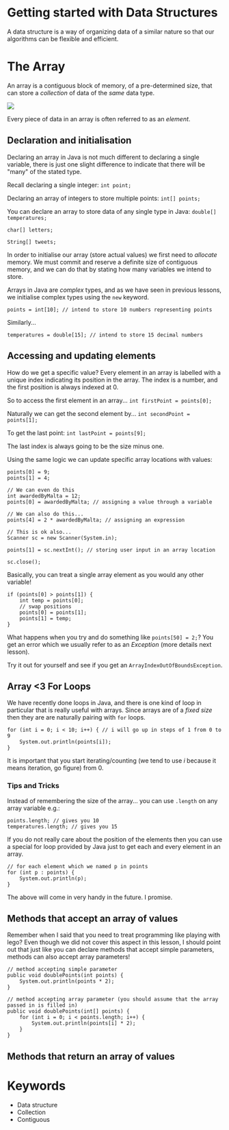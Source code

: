 # Getting started with Data Structures

A data structure is a way of organizing data of a similar nature so that our algorithms can be flexible and efficient.

# The Array

An array is a contiguous block of memory, of a pre-determined size, that can store a *collection* of data of the *same* data type.

![](https://qph.fs.quoracdn.net/main-qimg-6dcb98b78005a9af064fc4f0e8fbc19e)

Every piece of data in an array is often referred to as an *element*.

## Declaration and initialisation

Declaring an array in Java is not much different to declaring a single variable, there is just one slight difference to indicate that there will be "many" of the stated type.

Recall declaring a single integer:
`int point;`

Declaring an array of integers to store multiple points:
`int[] points;`

You can declare an array to store data of any single type in Java:
`double[] temperatures;`

`char[] letters;`

`String[] tweets;`

In order to initialise our array (store actual values) we first need to *allocate* memory. We must commit and reserve a definite size of contiguous memory, and we can do that by stating how many variables we intend to store. 

Arrays in Java are *complex* types, and as we have seen in previous lessons, we initialise complex types using the `new` keyword.

`points = int[10]; // intend to store 10 numbers representing points`

Similarly...

`temperatures = double[15]; // intend to store 15 decimal numbers`

## Accessing and updating elements

How do we get a specific value? Every element in an array is labelled with a unique index indicating its position in the array. The index is a number, and the first position is always indexed at 0.

So to access the first element in an array...
`int firstPoint = points[0];`

Naturally we can get the second element by...
`int secondPoint = points[1];`

To get the last point:
`int lastPoint = points[9];`

The last index is always going to be the size minus one.

Using the same logic we can update specific array locations with values:

```
points[0] = 9;
points[1] = 4;

// We can even do this
int awardedByMalta = 12;
points[0] = awardedByMalta; // assigning a value through a variable

// We can also do this...
points[4] = 2 * awardedByMalta; // assigning an expression

// This is ok also...
Scanner sc = new Scanner(System.in);

points[1] = sc.nextInt(); // storing user input in an array location

sc.close();
```
Basically, you can treat a single array element as you would any other variable!

```
if (points[0] > points[1]) {
    int temp = points[0];
    // swap positions
    points[0] = points[1];
    points[1] = temp;
}
```

What happens when you try and do something like `points[50] = 2;`? You get an error which we usually refer to as an *Exception* (more details next lesson).

Try it out for yourself and see if you get an `ArrayIndexOutOfBoundsException`. 

## Array <3 For Loops

We have recently done loops in Java, and there is one kind of loop in particular that is really useful with arrays. Since arrays are of a *fixed size* then they are are naturally pairing with `for` loops.

```
for (int i = 0; i < 10; i++) { // i will go up in steps of 1 from 0 to 9
    System.out.println(points[i]);
}
```
It is important that you start iterating/counting (we tend to use *i* because it means iteration, go figure) from 0.

### Tips and Tricks

Instead of remembering the size of the array... you can use `.length` on any array variable e.g.:

```
points.length; // gives you 10
temperatures.length; // gives you 15
```

If you do not really care about the position of the elements then you can use a special for loop provided by Java just to get each and every element in an array.

```
// for each element which we named p in points
for (int p : points) {
    System.out.println(p);
}
```

The above will come in very handy in the future. I promise.

## Methods that accept an array of values

Remember when I said that you need to treat programming like playing with lego? Even though we did not cover this aspect in this lesson, I should point out that just like you can declare methods that accept simple parameters, methods can also accept array parameters!

```
// method accepting simple parameter 
public void doublePoints(int points) {
    System.out.println(points * 2);
}

// method accepting array parameter (you should assume that the array passed in is filled in)
public void doublePoints(int[] points) {
    for (int i = 0; i < points.length; i++) {
        System.out.println(points[i] * 2);
    }
}
```

## Methods that return an array of values

# Keywords
- Data structure
- Collection
- Contiguous